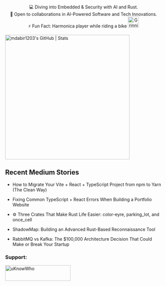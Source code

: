 

<p style="text-align: center;">

<div align="center">
💻 Diving into Embedded & Security with AI and Rust.<br>
🚀 Open to collaborations in AI-Powered Software and Tech Innovations.<br>
⚡ Fun Fact: Harmonica player while riding a bike
  <img src="https://raw.githubusercontent.com/Tarikul-Islam-Anik/Animated-Fluent-Emojis/master/Emojis/Smilies/Grinning%20Cat%20with%20Smiling%20Eyes.png" alt="Grinning Cat with Smiling Eyes" width="35" height="35" />
</p>
</div>

<a align="mid-center" href="https://quira.sh?utm_source=widgets&utm_campaign=mdabir1203">
  <img src="https://stats.quira.sh/mdabir1203/github?theme=dark" alt="mdabir1203's GitHub | Stats" width="400" height="400">
</a>


## Recent Medium Stories

<!-- BLOG-POST-LIST:START -->
 - How to Migrate Your Vite + React + TypeScript Project from npm to Yarn &lpar;The Clean Way&rpar; 

 - Fixing Common TypeScript + React Errors When Building a Portfolio Website 

 - ⚙️ Three Crates That Make Rust Life Easier: color-eyre, parking_lot, and once_cell 

 - ShadowMap: Building an Advanced Rust-Based Reconnaissance Tool 

 - RabbitMQ vs Kafka: The $100,000 Architecture Decision That Could Make or Break Your Startup 
<!-- BLOG-POST-LIST:END -->


**<h3 align="left">Support:</h3>**
<p><a href="https://www.buymeacoffee.com/uKnowWho"> <img align="left" src="https://cdn.buymeacoffee.com/buttons/v2/default-yellow.png" height="50" width="210" alt="uKnowWho" /></a></p><br><br>

